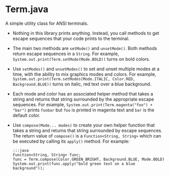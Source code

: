# Term.java

A simple utility class for ANSI terminals.

*   Nothing in this library prints anything. Instead, you call methods to get
    escape sequences that your code prints to the terminal.
*   The main two methods are `setMode()` and `unsetMode()`. Both methods return
    escape sequences in a `String`. For example,
    `System.out.print(Term.setMode(Mode.BOLD))` turns on bold colors.
*   Use `setModes()` and `unsetModes()` to set and unset multiple modes at a
    time, with the ability to mix graphics modes and colors. For example,
    `System.out.print(Term.setModes(Mode.ITALIC, Color.RED, Background.BLUE))`
    turns on italic, red text over a blue background.
*   Each mode and color has an associated helper method that takes a string and
    returns that string surrounded by the appropriate escape sequences. For
    example, `System.out.print(Term.magenta("foo") + "bar")` prints `foobar`
    but `foo` is printed in magenta text and `bar` is the default color.
*   Use `compose(Mode... modes)` to create your own helper function that takes
    a string and returns that string surrounded by escape sequences. The return
    value of `compose()` is a `Function<String, String>` which can be executed
    by calling its `apply()` method. For example:

        :::java
        Function<String, String> func;
        func = Term.compose(Color.GREEN_BRIGHT, Background.BLUE, Mode.BOLD)
        System.out.print(func.apply("bold green text on a blue background"));
